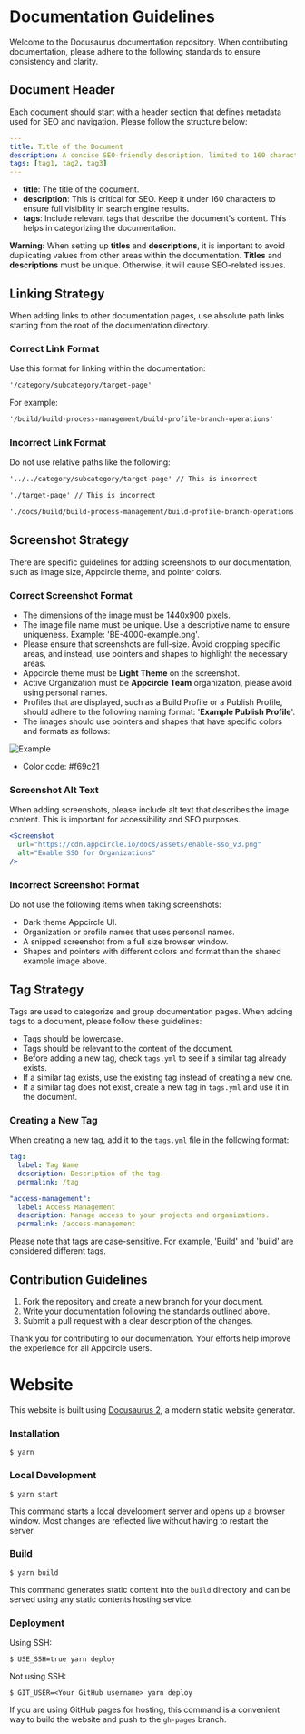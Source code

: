 # Documentation Guidelines

Welcome to the Docusaurus documentation repository. When contributing documentation, please adhere to the following standards to ensure consistency and clarity.

## Document Header

Each document should start with a header section that defines metadata used for SEO and navigation. Please follow the structure below:

```yaml
---
title: Title of the Document
description: A concise SEO-friendly description, limited to 160 characters.
tags: [tag1, tag2, tag3]
---
```

- **title**: The title of the document.
- **description**: This is critical for SEO. Keep it under 160 characters to ensure full visibility in search engine results.
- **tags**: Include relevant tags that describe the document's content. This helps in categorizing the documentation.

**Warning:** When setting up **titles** and **descriptions**, it is important to avoid duplicating values from other areas within the documentation. **Titles** and **descriptions** must be unique.
Otherwise, it will cause SEO-related issues.

## Linking Strategy

When adding links to other documentation pages, use absolute path links starting from the root of the documentation directory.

### Correct Link Format

Use this format for linking within the documentation:

```markdown
'/category/subcategory/target-page'
```

For example:

```markdown
'/build/build-process-management/build-profile-branch-operations'
```

### Incorrect Link Format

Do not use relative paths like the following:

```markdown
'../../category/subcategory/target-page' // This is incorrect
```

```markdown
'./target-page' // This is incorrect
```

```markdown
'./docs/build/build-process-management/build-profile-branch-operations.md' // This is incorrect
```

## Screenshot Strategy

There are specific guidelines for adding screenshots to our documentation, such as image size, Appcircle theme, and pointer colors.

### Correct Screenshot Format

- The dimensions of the image must be 1440x900 pixels.
- The image file name must be unique. Use a descriptive name to ensure uniqueness. Example: 'BE-4000-example.png'.
- Please ensure that screenshots are full-size. Avoid cropping specific areas, and instead, use pointers and shapes to highlight the necessary areas.
- Appcircle theme must be **Light Theme** on the screenshot.
- Active Organization must be **Appcircle Team** organization, please avoid using personal names.
- Profiles that are displayed, such as a Build Profile or a Publish Profile, should adhere to the following naming format: '**Example Publish Profile**'.
- The images should use pointers and shapes that have specific colors and formats as follows:

![Example](https://cdn.appcircle.io/docs/assets/BE-4019-example.png)

- Color code: #f69c21

### Screenshot Alt Text

When adding screenshots, please include alt text that describes the image content. This is important for accessibility and SEO purposes.

```jsx
<Screenshot
  url="https://cdn.appcircle.io/docs/assets/enable-sso_v3.png"
  alt="Enable SSO for Organizations"
/>
```

### Incorrect Screenshot Format

Do not use the following items when taking screenshots:

- Dark theme Appcircle UI.
- Organization or profile names that uses personal names.
- A snipped screenshot from a full size browser window.
- Shapes and pointers with different colors and format than the shared example image above.

## Tag Strategy

Tags are used to categorize and group documentation pages. When adding tags to a document, please follow these guidelines:

- Tags should be lowercase.
- Tags should be relevant to the content of the document.
- Before adding a new tag, check `tags.yml` to see if a similar tag already exists.
- If a similar tag exists, use the existing tag instead of creating a new one.
- If a similar tag does not exist, create a new tag in `tags.yml` and use it in the document.

### Creating a New Tag

When creating a new tag, add it to the `tags.yml` file in the following format:

```yaml
tag:
  label: Tag Name
  description: Description of the tag.
  permalink: /tag

"access-management":
  label: Access Management
  description: Manage access to your projects and organizations.
  permalink: /access-management
```

Please note that tags are case-sensitive. For example, 'Build' and 'build' are considered different tags.

## Contribution Guidelines

1. Fork the repository and create a new branch for your document.
2. Write your documentation following the standards outlined above.
3. Submit a pull request with a clear description of the changes.

Thank you for contributing to our documentation. Your efforts help improve the experience for all Appcircle users.

# Website

This website is built using [Docusaurus 2](https://docusaurus.io/), a modern static website generator.

### Installation

```
$ yarn
```

### Local Development

```
$ yarn start
```

This command starts a local development server and opens up a browser window. Most changes are reflected live without having to restart the server.

### Build

```
$ yarn build
```

This command generates static content into the `build` directory and can be served using any static contents hosting service.

### Deployment

Using SSH:

```
$ USE_SSH=true yarn deploy
```

Not using SSH:

```
$ GIT_USER=<Your GitHub username> yarn deploy
```

If you are using GitHub pages for hosting, this command is a convenient way to build the website and push to the `gh-pages` branch.
